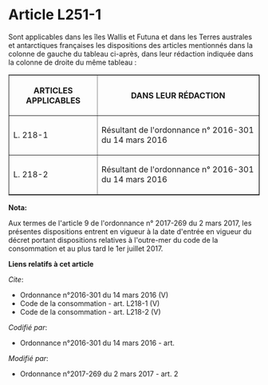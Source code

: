 # Article L251-1

Sont applicables dans les îles Wallis et Futuna et dans les Terres australes et antarctiques françaises les dispositions des
articles mentionnés dans la colonne de gauche du tableau ci-après, dans leur rédaction indiquée dans la colonne de droite du
même tableau : 

<table border="1">
    <tbody>
      <tr>
        <th>

ARTICLES APPLICABLES 

</th>
        <th>

DANS LEUR RÉDACTION 

</th>
      </tr>
      <tr>
        <td valign="middle" align="left">

L. 218-1 

</td>
        <td align="left" valign="middle">

Résultant de l'ordonnance n° 2016-301 du 14 mars 2016 

</td>
      </tr>
      <tr>
        <td align="left" valign="middle">

L. 218-2

</td>
        <td align="left" valign="middle">

Résultant de l'ordonnance n° 2016-301 du 14 mars 2016

</td>
      </tr>
    </tbody>
  </table>

**Nota:**

Aux termes de l'article 9 de l'ordonnance n° 2017-269 du 2 mars 2017,   les présentes dispositions entrent en vigueur à la
date d'entrée en   vigueur du décret portant dispositions relatives à l'outre-mer du code   de la consommation et au plus
tard le 1er juillet 2017.

**Liens relatifs à cet article**

_Cite_:

  - Ordonnance n°2016-301 du 14 mars 2016 (V)
  - Code de la consommation - art. L218-1 (V)
  - Code de la consommation - art. L218-2 (V)

_Codifié par_:

  - Ordonnance n°2016-301 du 14 mars 2016 - art.

_Modifié par_:

  - Ordonnance n°2017-269 du 2 mars 2017 - art. 2
